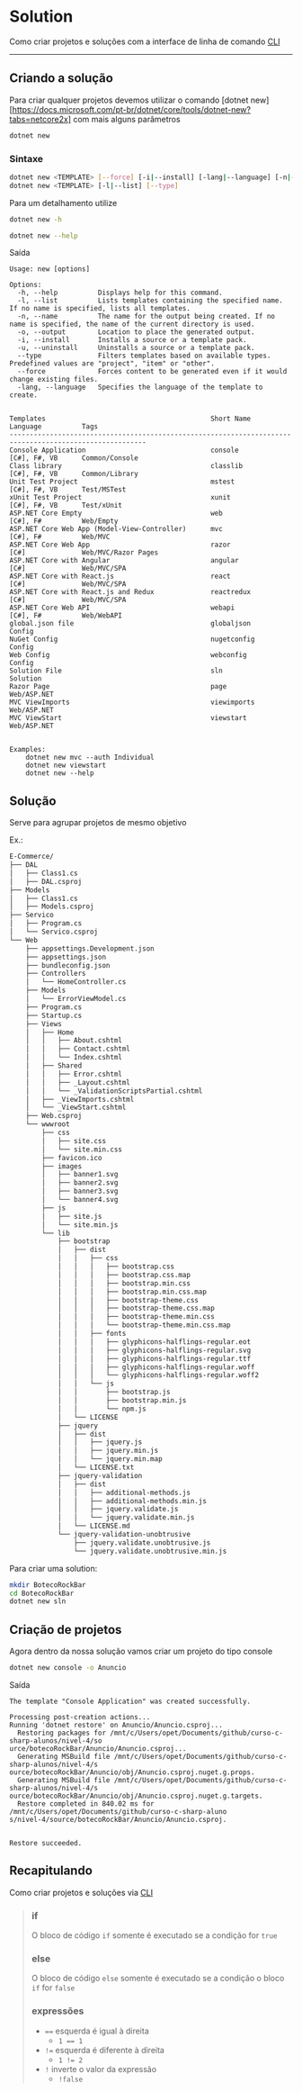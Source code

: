 # Solution

Como criar projetos e soluções com a interface de linha de comando [CLI](https://docs.microsoft.com/pt-br/dotnet/core/tools/?tabs=netcore2x)

---

## Criando a solução

Para criar qualquer projetos devemos utilizar o comando [dotnet new][https://docs.microsoft.com/pt-br/dotnet/core/tools/dotnet-new?tabs=netcore2x] com mais alguns parâmetros

```bash
dotnet new
```

### Sintaxe

```bash
dotnet new <TEMPLATE> [--force] [-i|--install] [-lang|--language] [-n|--name] [-o|--output] [-u|--uninstall] [Template options]
dotnet new <TEMPLATE> [-l|--list] [--type]
```

Para um detalhamento utilize

```bash
dotnet new -h
```
```bash
dotnet new --help
```

Saída

```
Usage: new [options]

Options:
  -h, --help          Displays help for this command.
  -l, --list          Lists templates containing the specified name. If no name is specified, lists all templates.
  -n, --name          The name for the output being created. If no name is specified, the name of the current directory is used.
  -o, --output        Location to place the generated output.
  -i, --install       Installs a source or a template pack.
  -u, --uninstall     Uninstalls a source or a template pack.
  --type              Filters templates based on available types. Predefined values are "project", "item" or "other".
  --force             Forces content to be generated even if it would change existing files.
  -lang, --language   Specifies the language of the template to create.


Templates                                         Short Name       Language          Tags
--------------------------------------------------------------------------------------------------------
Console Application                               console          [C#], F#, VB      Common/Console
Class library                                     classlib         [C#], F#, VB      Common/Library
Unit Test Project                                 mstest           [C#], F#, VB      Test/MSTest
xUnit Test Project                                xunit            [C#], F#, VB      Test/xUnit
ASP.NET Core Empty                                web              [C#], F#          Web/Empty
ASP.NET Core Web App (Model-View-Controller)      mvc              [C#], F#          Web/MVC
ASP.NET Core Web App                              razor            [C#]              Web/MVC/Razor Pages
ASP.NET Core with Angular                         angular          [C#]              Web/MVC/SPA
ASP.NET Core with React.js                        react            [C#]              Web/MVC/SPA
ASP.NET Core with React.js and Redux              reactredux       [C#]              Web/MVC/SPA
ASP.NET Core Web API                              webapi           [C#], F#          Web/WebAPI
global.json file                                  globaljson                         Config
NuGet Config                                      nugetconfig                        Config
Web Config                                        webconfig                          Config
Solution File                                     sln                                Solution
Razor Page                                        page                               Web/ASP.NET
MVC ViewImports                                   viewimports                        Web/ASP.NET
MVC ViewStart                                     viewstart                          Web/ASP.NET


Examples:
    dotnet new mvc --auth Individual
    dotnet new viewstart
    dotnet new --help
```

## Solução

Serve para agrupar projetos de mesmo objetivo

Ex.:

```bash
E-Commerce/
├── DAL
│   ├── Class1.cs
│   ├── DAL.csproj
├── Models
│   ├── Class1.cs
│   ├── Models.csproj
├── Servico
│   ├── Program.cs
│   └── Servico.csproj
└── Web
    ├── appsettings.Development.json
    ├── appsettings.json
    ├── bundleconfig.json
    ├── Controllers
    │   └── HomeController.cs
    ├── Models
    │   └── ErrorViewModel.cs
    ├── Program.cs
    ├── Startup.cs
    ├── Views
    │   ├── Home
    │   │   ├── About.cshtml
    │   │   ├── Contact.cshtml
    │   │   └── Index.cshtml
    │   ├── Shared
    │   │   ├── Error.cshtml
    │   │   ├── _Layout.cshtml
    │   │   └── _ValidationScriptsPartial.cshtml
    │   ├── _ViewImports.cshtml
    │   └── _ViewStart.cshtml
    ├── Web.csproj
    └── wwwroot
        ├── css
        │   ├── site.css
        │   └── site.min.css
        ├── favicon.ico
        ├── images
        │   ├── banner1.svg
        │   ├── banner2.svg
        │   ├── banner3.svg
        │   └── banner4.svg
        ├── js
        │   ├── site.js
        │   └── site.min.js
        └── lib
            ├── bootstrap
            │   ├── dist
            │   │   ├── css
            │   │   │   ├── bootstrap.css
            │   │   │   ├── bootstrap.css.map
            │   │   │   ├── bootstrap.min.css
            │   │   │   ├── bootstrap.min.css.map
            │   │   │   ├── bootstrap-theme.css
            │   │   │   ├── bootstrap-theme.css.map
            │   │   │   ├── bootstrap-theme.min.css
            │   │   │   └── bootstrap-theme.min.css.map
            │   │   ├── fonts
            │   │   │   ├── glyphicons-halflings-regular.eot
            │   │   │   ├── glyphicons-halflings-regular.svg
            │   │   │   ├── glyphicons-halflings-regular.ttf
            │   │   │   ├── glyphicons-halflings-regular.woff
            │   │   │   └── glyphicons-halflings-regular.woff2
            │   │   └── js
            │   │       ├── bootstrap.js
            │   │       ├── bootstrap.min.js
            │   │       └── npm.js
            │   └── LICENSE
            ├── jquery
            │   ├── dist
            │   │   ├── jquery.js
            │   │   ├── jquery.min.js
            │   │   └── jquery.min.map
            │   └── LICENSE.txt
            ├── jquery-validation
            │   ├── dist
            │   │   ├── additional-methods.js
            │   │   ├── additional-methods.min.js
            │   │   ├── jquery.validate.js
            │   │   └── jquery.validate.min.js
            │   └── LICENSE.md
            └── jquery-validation-unobtrusive
                ├── jquery.validate.unobtrusive.js
                └── jquery.validate.unobtrusive.min.js
```


Para criar uma solution:

```bash
mkdir BotecoRockBar
cd BotecoRockBar
dotnet new sln
```

## Criação de projetos

Agora dentro da nossa solução vamos criar um projeto do tipo console

```bash
dotnet new console -o Anuncio
```

Saída

```
The template "Console Application" was created successfully.

Processing post-creation actions...
Running 'dotnet restore' on Anuncio/Anuncio.csproj...
  Restoring packages for /mnt/c/Users/opet/Documents/github/curso-c-sharp-alunos/nivel-4/so
urce/botecoRockBar/Anuncio/Anuncio.csproj...
  Generating MSBuild file /mnt/c/Users/opet/Documents/github/curso-c-sharp-alunos/nivel-4/s
ource/botecoRockBar/Anuncio/obj/Anuncio.csproj.nuget.g.props.
  Generating MSBuild file /mnt/c/Users/opet/Documents/github/curso-c-sharp-alunos/nivel-4/s
ource/botecoRockBar/Anuncio/obj/Anuncio.csproj.nuget.g.targets.
  Restore completed in 840.02 ms for /mnt/c/Users/opet/Documents/github/curso-c-sharp-aluno
s/nivel-4/source/botecoRockBar/Anuncio/Anuncio.csproj.


Restore succeeded.
```



## Recapitulando

Como criar projetos e soluções via [CLI](https://docs.microsoft.com/pt-br/dotnet/core/tools/?tabs=netcore2x)

> ### if
> O bloco de código `if` somente é executado se a condição for `true`
>
> ### else
> O bloco de código `else` somente é executado se a condição o bloco `if` for `false`
>
> ### expressões
> * `==` esquerda é igual à direita
>   * `1 == 1`
> * `!=` esquerda é diferente à direita
>   * `1 != 2`
> * `!` inverte o valor da expressão
>   * `!false`
